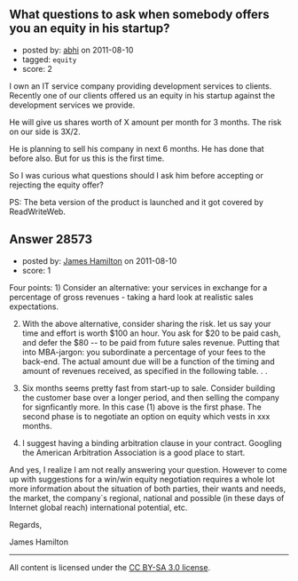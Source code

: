## What questions to ask when somebody offers you an equity in his startup?

- posted by: [abhi](https://stackexchange.com/users/-1/9654-abhi) on 2011-08-10
- tagged: `equity`
- score: 2

I own an IT service company providing development services to clients.
Recently one of our clients offered us an equity in his startup against the development services we provide.

He will give us shares worth of X amount per month for 3 months. The risk on our side is 3X/2.

He is planning to sell his company in next 6 months. He has done that before also. But for us this is the first time.

So I was curious what questions should I ask him before accepting or rejecting the equity offer?

PS: The beta version of the product is launched and it got covered by ReadWriteWeb.


## Answer 28573

- posted by: [James Hamilton](https://stackexchange.com/users/-1/12591-james-hamilton) on 2011-08-10
- score: 1

Four points: 1) Consider an alternative: your services in exchange for a percentage of gross revenues - taking a hard look at realistic sales expectations. 

2) With the above alternative, consider sharing the risk. let us say your time and effort is worth $100 an hour. You ask for $20 to be paid cash, and defer the $80 -- to be paid from future sales revenue. Putting that into MBA-jargon: you subordinate a percentage of your fees to the back-end. The actual amount due will be a function of the timing and amount of revenues received, as specified in the following table. . . 

3) Six months seems pretty fast from start-up to sale. Consider building the customer base over a longer period, and then selling the company for signficantly more.  In this case (1) above is the first phase. The second phase is to negotiate an option on equity which vests in xxx months.


4) I suggest having a binding arbitration clause in your contract. Googling the American Arbitration Association is a good place to start. 

And yes, I realize I am not really answering your question. However to come up with suggestions for a win/win equity negotiation requires a whole lot more information about the situation of both parties, their wants and needs, the market, the company`s regional, national and possible (in these days of Internet global reach) international potential, etc. 

Regards,

James Hamilton 



---

All content is licensed under the [CC BY-SA 3.0 license](https://creativecommons.org/licenses/by-sa/3.0/).
